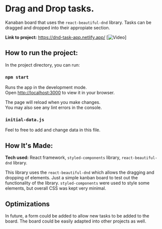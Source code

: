 # Drag and Drop tasks.

Kanaban board that uses the `react-beautiful-dnd` library. Tasks can be dragged and dropped into their appropiate section.

**Link to project:** https://dnd-task-app.netlify.app/
[![Video](https://github.com/Andy-git985/drag-and-drop-tasks/assets/17731837/b27e5962-db91-4afe-bbf3-d77a23de726a)]

## How to run the project:

In the project directory, you can run:

### `npm start`

Runs the app in the development mode.\
Open [http://localhost:3000](http://localhost:3000) to view it in your browser.

The page will reload when you make changes.\
You may also see any lint errors in the console.

### `initial-data.js`

Feel to free to add and change data in this file.

## How It's Made:

**Tech used:** React framework, `styled-components` library, `react-beautiful-dnd` library.

This library uses the `react-beautiful-dnd` which allows the dragging and dropping of elements. Just a simple kanban board to test out the functionality of the library. `styled-components` were used to style some elements, but overall CSS was kept very minimal.

## Optimizations

In future, a form could be added to allow new tasks to be added to the board. The board could be easily adapted into other projects as well.
